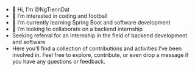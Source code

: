 - 👋 Hi, I’m @NgTiennDat
- 👀 I’m interested in coding and football
- 🌱 I’m currently learning Spring Boot and software development
- 💞️ I’m looking to collaborate on a backend internship
- Seeking referral for an internship in the field of backend development and software
- Here you'll find a collection of contributions and activities I've been involved in. Feel free to explore, contribute, or even drop a message if you have any questions or feedback.
<!---
NgTiennDat/NgTiennDat is a ✨ special ✨ repository because its `README.md` (this file) appears on your GitHub profile.
You can click the Preview link to take a look at your changes.
--->

